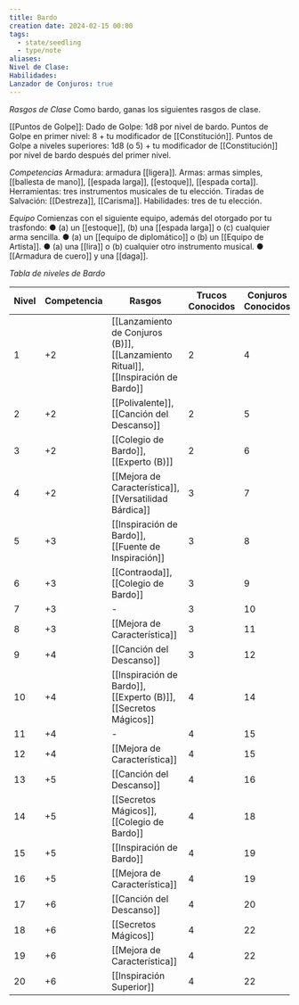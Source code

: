 ```yaml
---
title: Bardo
creation date: 2024-02-15 00:00
tags:
  - state/seedling
  - type/note
aliases: 
Nivel de Clase: 
Habilidades: 
Lanzador de Conjuros: true
---
```


*Rasgos de Clase*
Como bardo, ganas los siguientes rasgos de clase.

[[Puntos de Golpe]]: Dado de Golpe: 1d8 por nivel de bardo.
Puntos de Golpe en primer nivel: 8 + tu modificador de [[Constitución]].
Puntos de Golpe a niveles superiores: 1d8 (o 5) + tu modificador de [[Constitución]] por nivel de bardo después del primer nivel.

*Competencias*
Armadura: armadura [[ligera]].
Armas: armas simples, [[ballesta de mano]], [[espada larga]], [[estoque]], [[espada corta]].
Herramientas: tres instrumentos musicales de tu elección.
Tiradas de Salvación: [[Destreza]], [[Carisma]].
Habilidades: tres de tu elección.

*Equipo*
Comienzas con el siguiente equipo, además del otorgado por tu trasfondo:
● (a) un [[estoque]], (b) una [[espada larga]] o (c) cualquier arma sencilla.
● (a) un [[equipo de diplomático]] o (b) un [[Equipo de Artista]].
● (a) una [[lira]] o (b) cualquier otro instrumento musical.
● [[Armadura de cuero]] y una [[daga]].


*Tabla de niveles de Bardo*

| Nivel | Competencia | Rasgos | Trucos Conocidos | Conjuros Conocidos |
| ---- | ---- | ---- | ---- | ---- |
| 1 | +2 | [[Lanzamiento de Conjuros (B)]], [[Lanzamiento Ritual]], [[Inspiración de Bardo]] | 2 | 4 |
| 2 | +2 | [[Polivalente]], [[Canción del Descanso]] | 2 | 5 |
| 3 | +2 | [[Colegio de Bardo]], [[Experto (B)]] | 2 | 6 |
| 4 | +2 | [[Mejora de Característica]], [[Versatilidad Bárdica]] | 3 | 7 |
| 5 | +3 | [[Inspiración de Bardo]], [[Fuente de Inspiración]] | 3 | 8 |
| 6 | +3 | [[Contraoda]], [[Colegio de Bardo]] | 3 | 9 |
| 7 | +3 | - | 3 | 10 |
| 8 | +3 | [[Mejora de Característica]] | 3 | 11 |
| 9 | +4 | [[Canción del Descanso]] | 3 | 12 |
| 10 | +4 | [[Inspiración de Bardo]], [[Experto (B)]], [[Secretos Mágicos]] | 4 | 14 |
| 11 | +4 | - | 4 | 15 |
| 12 | +4 | [[Mejora de Característica]] | 4 | 15 |
| 13 | +5 | [[Canción del Descanso]] | 4 | 16 |
| 14 | +5 | [[Secretos Mágicos]], [[Colegio de Bardo]] | 4 | 18 |
| 15 | +5 | [[Inspiración de Bardo]] | 4 | 19 |
| 16 | +5 | [[Mejora de Característica]] | 4 | 19 |
| 17 | +6 | [[Canción del Descanso]] | 4 | 20 |
| 18 | +6 | [[Secretos Mágicos]] | 4 | 22 |
| 19 | +6 | [[Mejora de Característica]] | 4 | 22 |
| 20 | +6 | [[Inspiración Superior]] | 4 | 22 |




